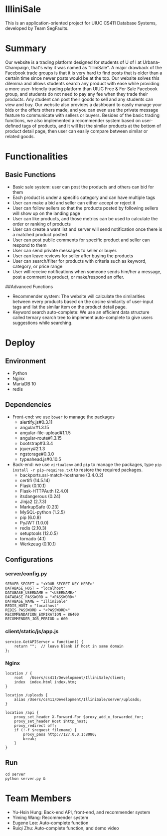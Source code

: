 IlliniSale
==========

This is an application-oriented project for UIUC CS411 Database Systems, developed by Team SegFaults.

# Summary

Our website is a trading platform designed for students of U of I at Urbana-Champaign, that's why it was named as "IlliniSale". A major drawback of the Facebook trade groups is that it is very hard to find posts that is older than a certain time since newer posts would be at the top. Our website solves this dilemma and allows students search any product with ease while providing a more user-friendly trading platform than UIUC Free & For Sale Facebook group, and students do not need to pay any fee when they trade their products. Any student can post their goods to sell and any students can view and buy. Our website also provides a dashboard to easily manage your bids or the offers others made, and you can even use the private message feature to communicate with sellers or buyers. Besides of the basic trading functions, we also implemented a recommender system based on user-defined tags of products, and it will list the similar products at the bottom of product detail page, then user can easily compare between similar or related goods.

# Functionalities

## Basic Functions

* Basic sale system: user can post the products and others can bid for them
* Each product is under a specific category and can have multiple tags
* User can make a bid and seller can either accept or reject it
* User can follow sellers so that the products posted by following sellers will show up on the landing page
* User can like products, and those metrics can be used to calculate the order or ranking of products
* User can create a want list and server will send notification once there is a matched product posted
* User can post public comments for specific product and seller can respond to them
* User can send private messages to seller or buyer.
* User can leave reviews for seller after buying the products
* User can search/filter for products with criteria such as keyword, category, or price range
* User will receive notifications when someone sends him/her a message, post a comment to product, or make/respond an offer.


##Advanced Functions

* Recommender system: 
The website will calculate the similarities between every products based on the cosine similarity of user-input tags and list the similar item on the product detail page.
* Keyword search auto-complete:
We use an efficient data structure called ternary search tree to implement auto-complete to give users suggestions while searching.

# Deploy

## Environment

* Python
* Nginx
* MariaDB 10
* redis

## Dependencies

* Front-end: we use `bower` to manage the packages
    * alertify.js#0.3.11
    * angular#1.3.15
    * angular-file-upload#1.1.5
    * angular-route#1.3.15
    * bootstrap#3.3.4
    * jquery#2.1.3
    * ngstorage#0.3.0
    * typeahead.js#0.10.5
* Back-end: we use `virtualenv` and `pip` to manage the packages, type `pip install -r pip-requires.txt` to restore the required packages.
    * backports.ssl-match-hostname (3.4.0.2)
    * certifi (14.5.14)
    * Flask (0.10.1)
    * Flask-HTTPAuth (2.4.0)
    * itsdangerous (0.24)
    * Jinja2 (2.7.3)
    * MarkupSafe (0.23)
    * MySQL-python (1.2.5)
    * pip (6.0.8)
    * PyJWT (1.0.0)
    * redis (2.10.3)
    * setuptools (12.0.5)
    * tornado (4.1)
    * Werkzeug (0.10.1)

## Configurations

### server/config.py

```
SERVER_SECRET = "<YOUR SECRET KEY HERE>"
DATABASE_HOST = "localhost"
DATABASE_USERNAME = "<USERNAME>"
DATABASE_PASSWORD = "<PASSWORD>"
DATABASE_NAME = "IlliniSale"
REDIS_HOST = "localhost"
REDIS_PASSWORD = "<PASSWORD>"
RECOMMENDATION_EXPIRATION = 86400
RECOMMENDER_JOB_PERIOD = 600
```

### client/static/js/app.js

```
service.GetAPIServer = function() {
    return "";  // leave blank if host in same domain
};
```

### Nginx

```
location / {
    root   /Users/cs411/Development/IlliniSale/client;
    index  index.html index.htm;
}

location /uploads {
    alias /Users/cs411/Development/IlliniSale/server/uploads;
}

location /api {
    proxy_set_header X-Forward-For $proxy_add_x_forwarded_for;
    proxy_set_header Host $http_host;
    proxy_redirect off;
    if (!-f $request_filename) {
        proxy_pass http://127.0.0.1:8080;
        break;
    }
}
```

## Run

```
cd server
python server.py &
```

# Team Members

* Yu-Hsin Hung: Back-end API, front-end, and recommender system
* Yiming Wang: Recommender system
* Eugene Lee: Auto-complete function
* Ruiqi Zhu: Auto-complete function, and demo video